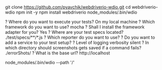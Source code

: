 git clone https://github.com/pyavchik/webdriverio-wdio.git
cd webdriverio-wdio
npm init -y
npm install webdriverio
node_modules/.bin/wdio 

? Where do you want to execute your tests? On my local machine
? Which framework do you want to use? mocha
? Shall I install the framework adapter for you? Yes
? Where are your test specs located? ./test/specs/**/*.js
? Which reporter do you want to use? 
? Do you want to add a service to your test setup? 
? Level of logging verbosity silent
? In which directory should screenshots gets saved if a command fails? ./errorShots/
? What is the base url? http://localhost

node_modules/.bin/wdio --path '/'
